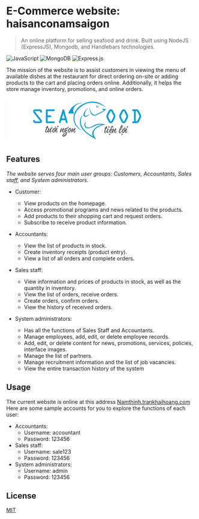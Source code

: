 # E-Commerce website: haisanconamsaigon

> An online platform for selling seafood and drink. Built using NodeJS (ExpressJS), Mongodb, and Handlebars technologies.

![JavaScript](https://img.shields.io/badge/javascript-%23323330.svg?style=for-the-badge&logo=javascript&logoColor=%23F7DF1E)
![MongoDB](https://img.shields.io/badge/MongoDB-%234ea94b.svg?style=for-the-badge&logo=mongodb&logoColor=white)
![Express.js](https://img.shields.io/badge/express.js-%23404d59.svg?style=for-the-badge&logo=express&logoColor=%2361DAFB)

The mission of the website is to assist customers in viewing the menu of available dishes at the restaurant for direct ordering on-site or adding products to the cart and placing orders online. Additionally, it helps the store manage inventory, promotions, and online orders.

![](src/public/img/logo.png)

## Features

_The website serves four main user groups: Customers, Accountants, Sales staff, and System administrators._

-   Customer:

    -   View products on the homepage.
    -   Access promotional programs and news related to the products.
    -   Add products to their shopping cart and request orders.
    -   Subscribe to receive product information.

-   Accountants:

    -   View the list of products in stock.
    -   Create inventory receipts (product entry).
    -   View a list of all orders and complete orders.

-   Sales staff:

    -   View information and prices of products in stock, as well as the quantity in inventory.
    -   View the list of orders, receive orders.
    -   Create orders, confirm orders.
    -   View the history of received orders.

-   System administrators:
    -   Has all the functions of Sales Staff and Accountants.
    -   Manage employees, add, edit, or delete employee records.
    -   Add, edit, or delete content for news, promotions, services, policies, interface images.
    -   Manage the list of partners.
    -   Manage recruitment information and the list of job vacancies.
    -   View the entire transaction history of the system

## Usage

The current website is online at this address [Namthinh.trankhaihoang.com][demo-link] Here are some sample accounts for you to explore the functions of each user:

-   Accountants:
    -   Username: accountant
    -   Password: 123456
-   Sales staff:
    -   Username: sale123
    -   Password: 123456
-   System administrators:
    -   Username: admin
    -   Password: 123456

<!-- ## Development setup

Describe how to install all development dependencies and how to run an automated test-suite of some kind. Potentially do this for multiple platforms.

```sh
make install
npm test  
``` -->

## License

[MIT](https://choosealicense.com/licenses/mit/)

<!-- ## Release History

-   0.2.1
    -   CHANGE: Update docs (module code remains unchanged)
-   0.2.0
    -   CHANGE: Remove `setDefaultXYZ()`
    -   ADD: Add `init()`
-   0.1.1
    -   FIX: Crash when calling `baz()` (Thanks @GenerousContributorName!)
-   0.1.0
    -   The first proper release
    -   CHANGE: Rename `foo()` to `bar()`
-   0.0.1
    -   Work in progress

## Meta

Your Name – [@YourTwitter](https://twitter.com/dbader_org) – YourEmail@example.com

Distributed under the XYZ license. See `LICENSE` for more information.

[https://github.com/yourname/github-link](https://github.com/dbader/)

## Contributing

1. Fork it (<https://github.com/yourname/yourproject/fork>)
2. Create your feature branch (`git checkout -b feature/fooBar`)
3. Commit your changes (`git commit -am 'Add some fooBar'`)
4. Push to the branch (`git push origin feature/fooBar`)
5. Create a new Pull Request -->

<!-- Markdown link & img dfn's -->

<!-- [npm-image]: https://img.shields.io/npm/v/datadog-metrics.svg?style=flat-square
[npm-url]: https://npmjs.org/package/datadog-metrics
[npm-downloads]: https://img.shields.io/npm/dm/datadog-metrics.svg?style=flat-square
[travis-image]: https://img.shields.io/travis/dbader/node-datadog-metrics/master.svg?style=flat-square
[travis-url]: https://travis-ci.org/dbader/node-datadog-metrics
[wiki]: https://github.com/yourname/yourproject/wiki -->

[demo-link]: https://namthinh.trankhaihoang.com
